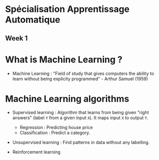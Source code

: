 # Spécialisation Apprentissage Automatique

## Week 1

# What is Machine Learning ?

- Machine Learning : "Field of study that gives computers the ability to learn without being explicity programmed" - Arthur Samuel (1959)
 
 # Machine Learning algorithms

 - Supervised learning : Algorithm that learns from being given "right answers" (label `Y` from a given input `X`). It maps input `X` to output `Y`. 
    - Regression : Predicting house price
    - Classification : Predict a category. 




 - Unsupervised learning : Find patterns in data without any labelling.  
 - Reinforcement learning




